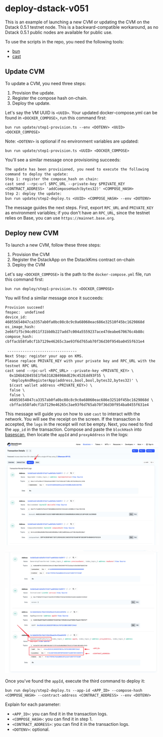 # deploy-dstack-v051

This is an example of launching a new CVM or updating the CVM on the Dstack 0.5.1 testnet node. This is a backward-compatible workaround, as no Dstack 0.5.1 public nodes are available for public use.

To use the scripts in the repo, you need the following tools:
- [bun](https://bun.sh/)
- [cast](https://getfoundry.sh/)

## Update CVM

To update a CVM, you need three steps:
1. Provision the update.
2. Register the compose hash on-chain.
3. Deploy the update.

Let's say the VM UUID is `<UUID>`. Your updated docker-compose.yml can be found in `<DOCKER_COMPOSE>`, run this command first:

```shell
bun run update/step1-provision.ts --env <DOTENV> <UUID> <DOCKER_COMPOSE>
```

Note: `<DOTENV>` is optional if no environment variables are updated:

```shell
bun run update/step1-provision.ts <UUID> <DOCKER_COMPOSE>
```

You'll see a similar message once provisioning succeeds:

```shell
The update has been provisioned, you need to execute the following command to deploy the update:
Step 1: register the compose_hash on chain:
cast send --rpc-url $RPC_URL --private-key $PRIVATE_KEY <CONTRACT_ADDRESS> 'addComposeHash(bytes32)' <COMPOSE_HASH>
Step 2: deploy the update:
bun run update/step2-deploy.ts <UUID> <COMPOSE_HASH> --env <DOTENV>
```

The message guides the next steps. First, export `RPC_URL` and `PRIVATE_KEY` as environment variables; if you don't have an `RPC_URL`, since the testnet relies on Base, you can use `https://mainnet.base.org`.

## Deploy new CVM

To launch a new CVM, follow these three steps:
1. Provision the CVM
2. Register the DstackApp on the DstackKms contract on-chain
3. Deploy the CVM

Let's say `<DOCKER_COMPOSE>` is the path to the `docker-compose.yml` file, run this command first:

```shell
bun run deploy/step1-provision.ts <DOCKER_COMPOSE>
```

You will find a similar message once it succeeds:

```shell
Provision succeed!
fmspec:  undefined
device_id:  46055654047ca3357ab0fa0bc08c8c9c0a68060eac686e32510f45bc1629868d
os_image_hash:  2e66f1f5c94cd911f31bb0b227add7c004a5559237ace47deabe670676c4b88c
compose_hash:  cbffacb58fa0cf1b7129e46265c3ae93f6d765ab70f36d30f954ba0455f631e4

 --------------------------------
Next Step: register your app on KMS.
Please replace PRIVATE_KEY with your private key and RPC_URL with the testnet RPC URL
cast send --rpc-url <RPC_URL> --private-key <PRIVATE_KEY> \
  0x1D6b828455E1fb63182B498AdE29c452Edd93F55 \
  'deployAndRegisterApp(address,bool,bool,bytes32,bytes32)' \
  $(cast wallet address <PRIVATE_KEY>) \
  false \
  false \
  46055654047ca3357ab0fa0bc08c8c9c0a68060eac686e32510f45bc1629868d \
  cbffacb58fa0cf1b7129e46265c3ae93f6d765ab70f36d30f954ba0455f631e4
```

This message will guide you on how to use `cast` to interact with the network. You will see the receipt on the screen. If the transaction is accepted, the `logs` in the receipt will not be empty. Next, you need to find the `app_id` in the transaction. Compose and paste the `blockHash` into [basescan](https://basescan.org), then locate the `appId` and `proxyAddress` in the logs:

![](./misc/deploy-01.jpg)

![](./misc/deploy-02.jpg)

Once you've found the `appId`, execute the third command to deploy it:

```shell
bun run deploy/step2-deploy.ts --app-id <APP_ID> --compose-hash <COMPOSE_HASH> --contract-address <CONTRACT_ADDRESS> --env <DOTENV>
```

Explain for each parameter:
- `<APP_ID>`: you can find it in the transaction logs.
- `<COMPOSE_HASH>`: you can find it in step 1.
- `<CONTRACT_ADDRESS>`: you can find it in the transaction logs.
- `<DOTENV>`: optional.